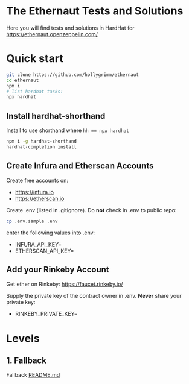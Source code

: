 # The Ethernaut Tests and Solutions

Here you will find tests and solutions in HardHat for https://ethernaut.openzeppelin.com/

# Quick start

```sh
git clone https://github.com/hollygrimm/ethernaut
cd ethernaut
npm i
# list hardhat tasks:
npx hardhat
```
## Install hardhat-shorthand
Install to use shorthand where `hh == npx hardhat`
```sh
npm i -g hardhat-shorthand
hardhat-completion install
```

## Create Infura and Etherscan Accounts
Create free accounts on:
* https://infura.io
* https://etherscan.io

Create .env (listed in .gitignore). Do **not** check in .env to public repo:
```sh
cp .env.sample .env
```
enter the following values into .env:
* INFURA_API_KEY=
* ETHERSCAN_API_KEY=

## Add your Rinkeby Account
Get ether on Rinkeby:
https://faucet.rinkeby.io/

Supply the private key of the contract owner in .env. **Never** share your private key:
* RINKEBY_PRIVATE_KEY=

# Levels

## 1. Fallback
Fallback [README.md](1_fallback/README.md)
